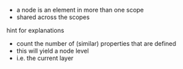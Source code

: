 
- a node is an element in more than one scope
- shared across the scopes

hint for explanations
- count the number of (similar) properties that are defined
- this will yield a node level
- i.e. the current layer

